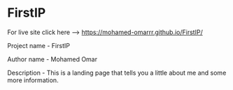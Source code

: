 # FirstIP


For live site click here --> https://mohamed-omarrr.github.io/FirstIP/

Project name - FirstIP


Author name - Mohamed Omar


Description - This is a landing page that tells you a little about me and some more information.
